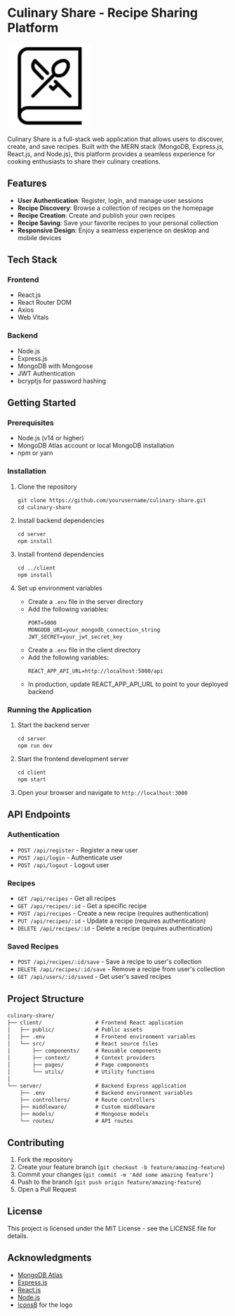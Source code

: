 # Culinary Share - Recipe Sharing Platform

![Culinary Share Logo](client/public/logo192.png)

Culinary Share is a full-stack web application that allows users to discover, create, and save recipes. Built with the MERN stack (MongoDB, Express.js, React.js, and Node.js), this platform provides a seamless experience for cooking enthusiasts to share their culinary creations.

## Features

- **User Authentication**: Register, login, and manage user sessions
- **Recipe Discovery**: Browse a collection of recipes on the homepage
- **Recipe Creation**: Create and publish your own recipes
- **Recipe Saving**: Save your favorite recipes to your personal collection
- **Responsive Design**: Enjoy a seamless experience on desktop and mobile devices

## Tech Stack

### Frontend
- React.js
- React Router DOM
- Axios
- Web Vitals

### Backend
- Node.js
- Express.js
- MongoDB with Mongoose
- JWT Authentication
- bcryptjs for password hashing

## Getting Started

### Prerequisites
- Node.js (v14 or higher)
- MongoDB Atlas account or local MongoDB installation
- npm or yarn

### Installation

1. Clone the repository
   ```
   git clone https://github.com/yourusername/culinary-share.git
   cd culinary-share
   ```

2. Install backend dependencies
   ```
   cd server
   npm install
   ```

3. Install frontend dependencies
   ```
   cd ../client
   npm install
   ```

4. Set up environment variables
   - Create a `.env` file in the server directory
   - Add the following variables:
     ```
     PORT=5000
     MONGODB_URI=your_mongodb_connection_string
     JWT_SECRET=your_jwt_secret_key
     ```
   - Create a `.env` file in the client directory
   - Add the following variables:
     ```
     REACT_APP_API_URL=http://localhost:5000/api
     ```
   - In production, update REACT_APP_API_URL to point to your deployed backend

### Running the Application

1. Start the backend server
   ```
   cd server
   npm run dev
   ```

2. Start the frontend development server
   ```
   cd client
   npm start
   ```

3. Open your browser and navigate to `http://localhost:3000`

## API Endpoints

### Authentication
- `POST /api/register` - Register a new user
- `POST /api/login` - Authenticate user
- `POST /api/logout` - Logout user

### Recipes
- `GET /api/recipes` - Get all recipes
- `GET /api/recipes/:id` - Get a specific recipe
- `POST /api/recipes` - Create a new recipe (requires authentication)
- `PUT /api/recipes/:id` - Update a recipe (requires authentication)
- `DELETE /api/recipes/:id` - Delete a recipe (requires authentication)

### Saved Recipes
- `POST /api/recipes/:id/save` - Save a recipe to user's collection
- `DELETE /api/recipes/:id/save` - Remove a recipe from user's collection
- `GET /api/users/:id/saved` - Get user's saved recipes

## Project Structure

```
culinary-share/
├── client/                 # Frontend React application
│   ├── public/             # Public assets
│   ├── .env                # Frontend environment variables
│   └── src/                # React source files
│       ├── components/     # Reusable components
│       ├── context/        # Context providers
│       ├── pages/          # Page components
│       └── utils/          # Utility functions
│
└── server/                 # Backend Express application
    ├── .env                # Backend environment variables
    ├── controllers/        # Route controllers
    ├── middleware/         # Custom middleware
    ├── models/             # Mongoose models
    └── routes/             # API routes
```

## Contributing

1. Fork the repository
2. Create your feature branch (`git checkout -b feature/amazing-feature`)
3. Commit your changes (`git commit -m 'Add some amazing feature'`)
4. Push to the branch (`git push origin feature/amazing-feature`)
5. Open a Pull Request

## License

This project is licensed under the MIT License - see the LICENSE file for details.

## Acknowledgments

- [MongoDB Atlas](https://www.mongodb.com/cloud/atlas)
- [Express.js](https://expressjs.com/)
- [React.js](https://reactjs.org/)
- [Node.js](https://nodejs.org/)
- [Icons8](https://icons8.com/) for the logo 